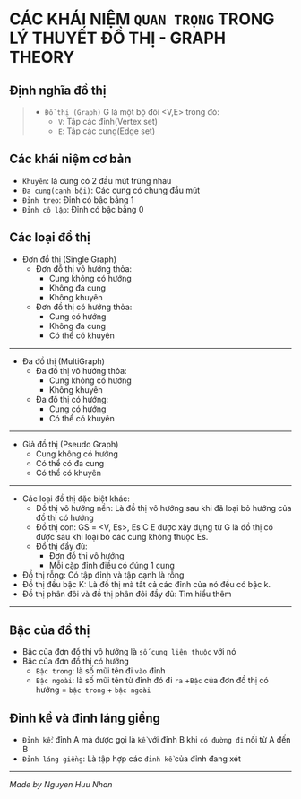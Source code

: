 # CÁC KHÁI NIỆM `QUAN TRỌNG` TRONG LÝ THUYẾT ĐỒ THỊ - GRAPH THEORY
## Định nghĩa đồ thị
>  - `Đồ thị (Graph)` G là một bộ đôi <V,E> trong đó:
>    + `V`: Tập các đỉnh(Vertex set)
>    + `E`: Tập các cung(Edge set)
## Các khái niệm cơ bản
 - `Khuyên`: là cung có 2 đầu mút trùng nhau
 - `Đa cung(cạnh bội)`: Các cung có chung đầu mút
 - `Đỉnh treo`: Đỉnh có bậc bằng 1
 - `Đỉnh cô lập`: Đỉnh có bậc bằng 0
## Các loại đồ thị
  + Đơn đồ thị (Single Graph)
    + Đơn đồ thị vô hướng thỏa:
        + Cung không có hướng
        + Không đa cung
        + Không khuyên
    + Đơn đồ thị có hướng thỏa:
        + Cung có hướng
        + Không đa cung
        + Có thể có khuyên
<hr>
   
  + Đa đồ thị (MultiGraph)
    + Đa đồ thị vô hướng thỏa:
       + Cung không có hướng
       + Không khuyên
    + Đa đồ thị có hướng:
       + Cung có hướng
       + Có thể có khuyên
<hr>
     
  + Giả đồ thị (Pseudo Graph)
      + Cung không có hướng
      + Có thể có đa cung
      + Có thể có khuyên
<hr>

 + Các loại đồ thị đặc biệt khác:
   + Đồ thị vô hướng nền: Là đồ thị vô hướng sau khi đã loại bỏ hướng của đồ thị có hướng
   + Đồ thị con: GS = <V, Es>, Es C E được xây dựng từ G là đồ thị có được sau khi loại bỏ các cung không thuộc Es.
   + Đồ thị đầy đủ:
     + Đơn đồ thị vô hướng
     + Mỗi cặp đỉnh điều có đúng 1 cung
  + Đồ thị rỗng: Có tập đỉnh và tập cạnh là rỗng
  + Đồ thị đều bậc K: Là đồ thị mà tất cả các đỉnh của nó đều có bậc k.
  + Đồ thị phân đôi và đồ thị phân đôi đầy đủ: Tìm hiểu thêm
<hr>

## Bậc của đồ thị
+ Bậc của đơn đồ thị vô hướng là `số cung liên thuộc` với nó
+ Bậc của đơn đồ thị có hướng
  + `Bậc trong`: là số mũi tên đi `vào` đỉnh 
  + `Bậc ngoài`: là số mũi tên từ đỉnh đó đi `ra`
  +`Bậc` của đơn đồ thị có hướng = `bậc trong` + `bậc ngoài`
## Đỉnh kề và đỉnh láng giềng
+ `Đỉnh kề`: đỉnh A mà được gọi là `kề` với đỉnh B khi `có đường đi` nối từ A đến B
+ `Đỉnh láng giềng`: Là tập hợp các `đỉnh kề` của đỉnh đang xét
 <hr>
 
 *Made by Nguyen Huu Nhan*
